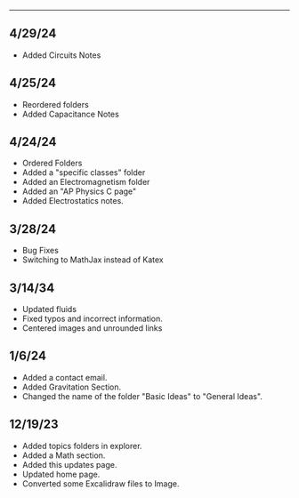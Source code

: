- - -
## 4/29/24
- Added Circuits Notes
## 4/25/24
- Reordered folders
- Added Capacitance Notes

## 4/24/24
- Ordered Folders
- Added a "specific classes" folder
- Added an Electromagnetism folder
- Added an "AP Physics C page"
- Added Electrostatics notes.
## 3/28/24
- Bug Fixes
- Switching to MathJax instead of Katex
## 3/14/34
- Updated fluids
- Fixed typos and incorrect information.
- Centered images and unrounded links
## 1/6/24
- Added a contact email.
- Added Gravitation Section.
- Changed the name of the folder "Basic Ideas" to "General Ideas".
## 12/19/23
- Added topics folders in explorer.
- Added a Math section.
- Added this updates page.
- Updated home page.
- Converted some Excalidraw files to Image.
